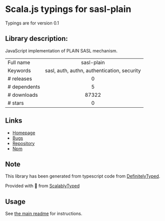 
# Scala.js typings for sasl-plain

Typings are for version 0.1

## Library description:
JavaScript implementation of PLAIN SASL mechanism.

|                    |                 |
| ------------------ | :-------------: |
| Full name          | sasl-plain |
| Keywords           | sasl, auth, authn, authentication, security |
| # releases         | 0 |
| # dependents       | 5 |
| # downloads        | 87322 |
| # stars            | 0 |

## Links
- [Homepage](https://github.com/jaredhanson/js-sasl-plain#readme)
- [Bugs](http://github.com/jaredhanson/js-sasl-plain/issues)
- [Repository](https://github.com/jaredhanson/js-sasl-plain)
- [Npm](https://www.npmjs.com/package/sasl-plain)
    


## Note
This library has been generated from typescript code from [DefinitelyTyped](https://definitelytyped.org).

Provided with :purple_heart: from [ScalablyTyped](https://github.com/oyvindberg/ScalablyTyped)

## Usage
See [the main readme](../../readme.md) for instructions.


